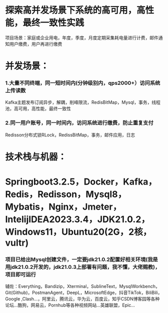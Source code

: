 <h1>探索高并发场景下系统的高可用，高性能，最终一致性实践</h1>
<p>项目场景：家庭或企业用电，年度，季度，月度定期采集耗电量进行计费，邮件通知用户缴费，用户再进行缴费</p>
  
<h1>并发场景：</h1>
<h3>1.大量不同终端，同一短时间内(分钟级别内，qps2000+）访问系统上传读数</h3>
<p>Kafka主题发布订阅异步，解耦，削峰限流，RedisBitMap，Mysql，事务，线程池，高可用，高性能，最终一致性</p>
<h3>2.同一用户账号，同一时间内，访问系统进行缴费，防止重复支付</h3>
<p>Redisson分布式锁RLock，RedissBitMap，事务，邮件应用，日志</p>

<h1>技术栈与机器：</h1>
<h1>Springboot3.2.5，Docker，Kafka，Redis，Redisson，Mysql8，Mybatis，Nginx，Jmeter，IntelijIDEA2023.3.4，JDK21.0.2，Windows11，Ubuntu20(2G，2核，vultr)</h1>
<h3>项目已给出Mysql创建文件，一定要jdk21.0.2配置好相关环境(我是用jdk21.0.2开发的，jdk21.0.3上部署有问题，我不懂，大佬赐教)，项目即可运行</h3>

<p>辅佐：Everything，Bandizip，Xterminal，SublineText，MysqlWorkbench，Git(Github)，PostmanAgent，DeepL，MicrosoftEdge，抖音TikTok，BiliBili，Google ,Clash...，阿里云，腾讯云，华为云，百度云，知乎CSDN博客园等各种论坛...酷狗，网易云，Pornhub等各种视频网站...英雄联盟，Epic...</p>
